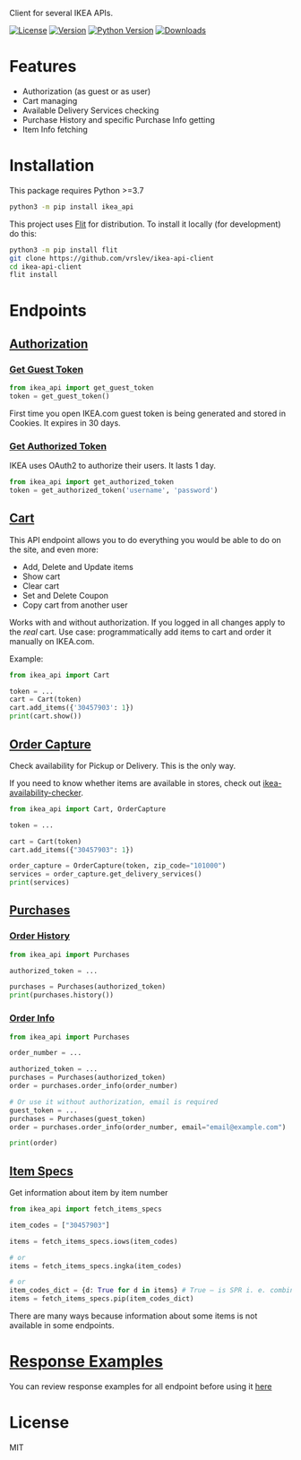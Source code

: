Client for several IKEA APIs.

[![License](https://img.shields.io/pypi/l/ikea_api?color=green)](https://github.com/vrslev/ikea-api-client/blob/master/LICENSE)
[![Version](https://img.shields.io/pypi/v/ikea_api?color=green&label=version)](https://pypi.org/project/ikea_api/)
[![Python Version](https://img.shields.io/pypi/pyversions/ikea_api?color=green)](https://pypi.org/project/ikea_api/)
[![Downloads](https://img.shields.io/pypi/dm/ikea_api?color=green)](https://pypi.org/project/ikea_api/)

# Features

-   Authorization (as guest or as user)
-   Cart managing
-   Available Delivery Services checking
-   Purchase History and specific Purchase Info getting
-   Item Info fetching

# Installation

This package requires Python >=3.7

```bash
python3 -m pip install ikea_api
```

This project uses [Flit](https://github.com/takluyver/flit) for distribution. To install it locally (for development) do this:

```bash
python3 -m pip install flit
git clone https://github.com/vrslev/ikea-api-client
cd ikea-api-client
flit install
```

# Endpoints

## [Authorization](https://github.com/vrslev/ikea-api-client/blob/master/ikea_api/auth.py)

### [Get Guest Token](https://github.com/vrslev/ikea-api-client/blob/f466ccc2e77a44cf9d87c0ffeab109e51690c491/ikea_api/auth.py#L19-L19)

```python
from ikea_api import get_guest_token
token = get_guest_token()
```

First time you open IKEA.com guest token is being generated and stored in Cookies. It expires in 30 days.

### [Get Authorized Token](https://github.com/vrslev/ikea-api-client/blob/f466ccc2e77a44cf9d87c0ffeab109e51690c491/ikea_api/auth.py#L46-L46)

IKEA uses OAuth2 to authorize their users. It lasts 1 day.

```python
from ikea_api import get_authorized_token
token = get_authorized_token('username', 'password')
```

## [Cart](https://github.com/vrslev/ikea-api-client/blob/master/ikea_api/endpoints/cart/__init__.py)

This API endpoint allows you to do everything you would be able to do on the site, and even more:
    
-   Add, Delete and Update items
-   Show cart
-   Clear cart
-   Set and Delete Coupon
-   Copy cart from another user

Works with and without authorization. If you logged in all changes apply to the _real_ cart. Use case: programmatically add items to cart and order it manually on IKEA.com.

Example:

```python
from ikea_api import Cart

token = ...
cart = Cart(token)
cart.add_items({'30457903': 1})
print(cart.show())
```

## [Order Capture](https://github.com/vrslev/ikea-api-client/blob/master/ikea_api/endpoints/order_capture/__init__.py)

Check availability for Pickup or Delivery. This is the only way.

If you need to know whether items are available in stores, check out [ikea-availability-checker](https://github.com/Ephigenia/ikea-availability-checker).

```python
from ikea_api import Cart, OrderCapture

token = ...

cart = Cart(token)
cart.add_items({"30457903": 1})

order_capture = OrderCapture(token, zip_code="101000")
services = order_capture.get_delivery_services()
print(services)
```

## [Purchases](https://github.com/vrslev/ikea-api-client/blob/master/ikea_api/endpoints/purchases/__init__.py)

### [Order History](https://github.com/vrslev/ikea-api-client/blob/f466ccc2e77a44cf9d87c0ffeab109e51690c491/ikea_api/endpoints/purchases/__init__.py#L31-L31)

```python
from ikea_api import Purchases

authorized_token = ...

purchases = Purchases(authorized_token)
print(purchases.history())
```

### [Order Info](https://github.com/vrslev/ikea-api-client/blob/f466ccc2e77a44cf9d87c0ffeab109e51690c491/ikea_api/endpoints/purchases/__init__.py#L41-L41)

```python
from ikea_api import Purchases

order_number = ...

authorized_token = ...
purchases = Purchases(authorized_token)
order = purchases.order_info(order_number)

# Or use it without authorization, email is required
guest_token = ...
purchases = Purchases(guest_token)
order = purchases.order_info(order_number, email="email@example.com")

print(order)
```

## [Item Specs](https://github.com/vrslev/ikea-api-client/tree/master/ikea_api/endpoints/item)

Get information about item by item number

```python
from ikea_api import fetch_items_specs

item_codes = ["30457903"]

items = fetch_items_specs.iows(item_codes)

# or
items = fetch_items_specs.ingka(item_codes)

# or
item_codes_dict = {d: True for d in items} # True — is SPR i. e. combination
items = fetch_items_specs.pip(item_codes_dict)
```

There are many ways because information about some items is not available in some endpoints.

# [Response Examples](https://github.com/vrslev/ikea-api-client/tree/master/response_examples)

You can review response examples for all endpoint before using it [here](https://github.com/vrslev/ikea-api-client/tree/master/response_examples)

# License

MIT

